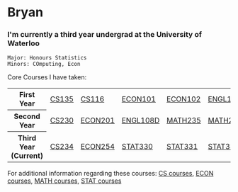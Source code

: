 # Bryan

### I'm currently a third year undergrad at the University of Waterloo

```
Major: Honours Statistics
Minors: COmputing, Econ
```

Core Courses I have taken:
<table>
  <tr>
    <th>First Year</th>
    <td><a href="https://ucalendar.uwaterloo.ca/2021/COURSE/course-CS.html#CS135">CS135</a></td>
    <td><a href="https://ucalendar.uwaterloo.ca/2021/COURSE/course-CS.html#CS116">CS116</a></td>
    <td><a href="https://ucalendar.uwaterloo.ca/2223/COURSE/course-ECON.html#ECON101">ECON101</a></td>
    <td><a href="https://ucalendar.uwaterloo.ca/2223/COURSE/course-ECON.html#ECON102">ECON102</a></td>
    <td><a href="https://ucalendar.uwaterloo.ca/2021/COURSE/course-ENGL.html#ENGL109">ENGL109</a></td>
    <td><a href="https://ucalendar.uwaterloo.ca/2021/COURSE/course-MATH.html#MATH135">MATH135</a></td>
    <td><a href="https://ucalendar.uwaterloo.ca/2021/COURSE/course-MATH.html#MATH136">MATH136</a></td>
    <td><a href="https://ucalendar.uwaterloo.ca/2021/COURSE/course-MATH.html#MATH137">MATH137</a></td>
    <td><a href="https://ucalendar.uwaterloo.ca/2021/COURSE/course-MATH.html#MATH138">MATH138</a></td>
  </tr>
  <tr>
    <th>Second Year</th>
    <td><a href="https://ucalendar.uwaterloo.ca/2021/COURSE/course-CS.html#CS230">CS230</a></td>
    <td><a href="https://ucalendar.uwaterloo.ca/2223/COURSE/course-ECON.html#ECON201">ECON201</a></td>
    <td><a href="https://ucalendar.uwaterloo.ca/2021/COURSE/course-ENGL.html#ENGL108D">ENGL108D</a></td>
    <td><a href="https://ucalendar.uwaterloo.ca/2021/COURSE/course-MATH.html#MATH235">MATH235</a></td>
    <td><a href="https://ucalendar.uwaterloo.ca/2021/COURSE/course-MATH.html#MATH237">MATH237</a></td>
    <td><a href="https://ucalendar.uwaterloo.ca/2021/COURSE/course-MATH.html#MATH239">MATH239</a></td>
    <td><a href="https://ucalendar.uwaterloo.ca/2021/COURSE/course-STAT.html#STAT230">STAT230</a></td>
    <td><a href="https://ucalendar.uwaterloo.ca/2021/COURSE/course-STAT.html#STAT231">STAT231</a></td>
    <td><a href="https://ucalendar.uwaterloo.ca/2021/COURSE/course-STAT.html#STAT333">STAT333</a></td>
  </tr>
  <tr>
    <th>Third Year (Current)</th>
    <td><a href="https://ucalendar.uwaterloo.ca/2021/COURSE/course-CS.html#CS234">CS234</a></td>
    <td><a href="https://ucalendar.uwaterloo.ca/2223/COURSE/course-ECON.html#ECON254">ECON254</a></td>
    <td><a href="https://ucalendar.uwaterloo.ca/2021/COURSE/course-STAT.html#STAT330">STAT330</a></td>
    <td><a href="https://ucalendar.uwaterloo.ca/2021/COURSE/course-STAT.html#STAT331">STAT331</a></td>
    <td><a href="https://ucalendar.uwaterloo.ca/2021/COURSE/course-STAT.html#STAT332">STAT332</a></td>
  </tr>
</table>

For additional information regarding these courses: <a href="https://ucalendar.uwaterloo.ca/2021/COURSE/course-CS.html">CS courses</a>, <a href="https://ucalendar.uwaterloo.ca/2223/COURSE/course-ECON.html">ECON courses</a>, <a href="https://ucalendar.uwaterloo.ca/2021/COURSE/course-MATH.html">MATH courses</a>, <a href="https://ucalendar.uwaterloo.ca/2021/COURSE/course-STAT.html">STAT courses</a>
